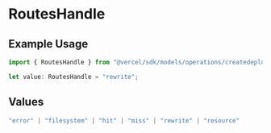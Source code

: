 # RoutesHandle

## Example Usage

```typescript
import { RoutesHandle } from "@vercel/sdk/models/operations/createdeployment.js";

let value: RoutesHandle = "rewrite";
```

## Values

```typescript
"error" | "filesystem" | "hit" | "miss" | "rewrite" | "resource"
```